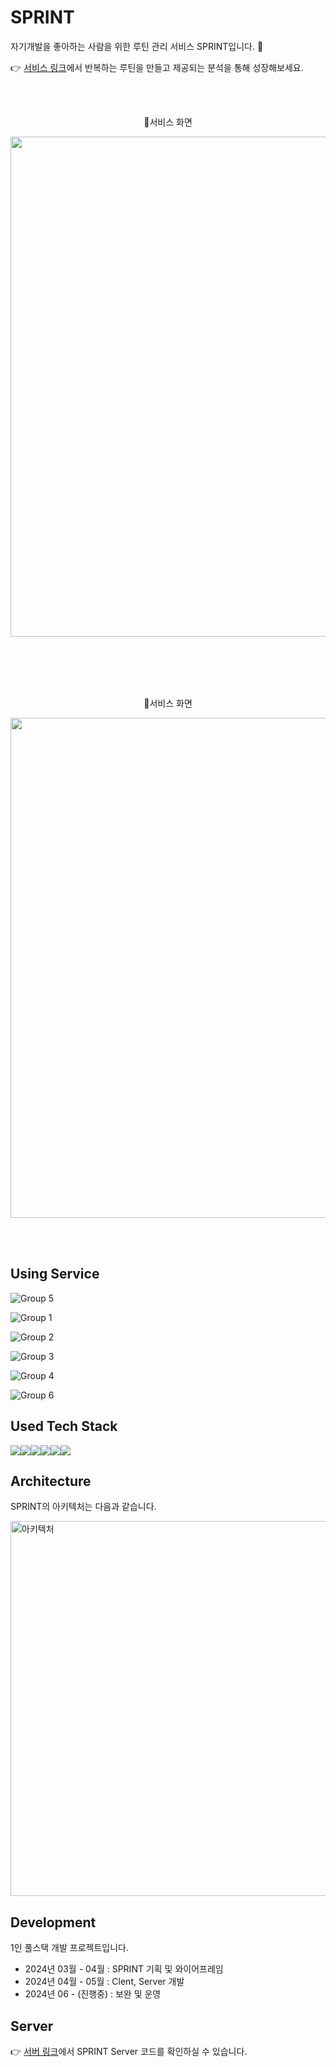 # SPRINT

자기개발을 좋아하는 사람을 위한 루틴 관리 서비스 SPRINT입니다. 🏃

👉 [서비스 링크](https://www.sprints.co.kr)에서 반복하는 루틴을 만들고 제공되는 분석을 통해 성장해보세요.

<br /><br />

<div align="center">
  🏃서비스 화면 
  <p align="center">
    <img src="https://github.com/NohWookJin/sprint-client/assets/101846817/710b6c93-1920-4ee8-b628-d248f48914ff" width="800" />
  </p>
</div>

<br /><br /><br /><br />

<div align="center">
  🏃서비스 화면 
  <p align="center">
    <img src="https://github.com/NohWookJin/sprint-client/assets/101846817/45ae57b3-58ec-4ac7-83ca-420e388829d8" width="800" />
  </p>
</div>

<br /><br />

## Using Service

![Group 5](https://github.com/NohWookJin/sprint-client/assets/101846817/02f20890-0035-44e9-b73c-c86f6f819c95)

![Group 1](https://github.com/NohWookJin/sprint-client/assets/101846817/a1ecd1a9-5f2a-4995-861c-9348825db3e4)

![Group 2](https://github.com/NohWookJin/sprint-client/assets/101846817/0f26440b-522d-4721-8bcb-eceb842b9cc8)

![Group 3](https://github.com/NohWookJin/sprint-client/assets/101846817/b386118e-3041-4984-b4e2-62bad12f554e)

![Group 4](https://github.com/NohWookJin/sprint-client/assets/101846817/ee74fe0e-689c-4111-af11-6949a2746847)

![Group 6](https://github.com/NohWookJin/sprint-client/assets/101846817/97503a96-0c46-4de4-bfbb-26741f2f2fc3)

## Used Tech Stack

<div style="display:flex;">
  <img src="https://img.shields.io/badge/React-61DAFB?style=flat&logo=React&logoColor=white">
  <img src="https://img.shields.io/badge/TypeScript-3178C6?style=flat&logo=TypeScript&logoColor=white">
  <img src="https://img.shields.io/badge/Recoil-3578E5?style=flat&logo=Recoil&logoColor=white">
  <img src="https://img.shields.io/badge/Tailwind%20CSS-06B6D4?style=flat&logo=Tailwind%20CSS&logoColor=white">
  <img src="https://img.shields.io/badge/Vite-646CFF?style=flat&logo=Vite&logoColor=white">
  <img src="https://img.shields.io/badge/Vercel-000000?style=flat&logo=Vercel&logoColor=white">
</div>

## Architecture

SPRINT의 아키텍처는 다음과 같습니다.

<img width="600" alt="아키텍처" src="https://github.com/NohWookJin/sprint-server/assets/101846817/7f462482-e178-4970-9de0-50d5aaa3f548">

## Development

1인 풀스택 개발 프로젝트입니다.

- 2024년 03월 - 04월 : SPRINT 기획 및 와이어프레임
- 2024년 04월 - 05월 : Clent, Server 개발
- 2024년 06 - (진행중) : 보완 및 운영

## Server

👉 [서버 링크](https://github.com/NohWookJin/sprint-server)에서 SPRINT Server 코드를 확인하실 수 있습니다.
